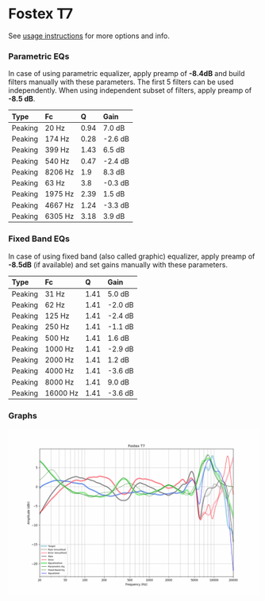# Fostex T7
See [usage instructions](https://github.com/jaakkopasanen/AutoEq#usage) for more options and info.

### Parametric EQs
In case of using parametric equalizer, apply preamp of **-8.4dB** and build filters manually
with these parameters. The first 5 filters can be used independently.
When using independent subset of filters, apply preamp of **-8.5 dB**.

| Type    | Fc      |    Q | Gain    |
|:--------|:--------|:-----|:--------|
| Peaking | 20 Hz   | 0.94 | 7.0 dB  |
| Peaking | 174 Hz  | 0.28 | -2.6 dB |
| Peaking | 399 Hz  | 1.43 | 6.5 dB  |
| Peaking | 540 Hz  | 0.47 | -2.4 dB |
| Peaking | 8206 Hz | 1.9  | 8.3 dB  |
| Peaking | 63 Hz   | 3.8  | -0.3 dB |
| Peaking | 1975 Hz | 2.39 | 1.5 dB  |
| Peaking | 4667 Hz | 1.24 | -3.3 dB |
| Peaking | 6305 Hz | 3.18 | 3.9 dB  |

### Fixed Band EQs
In case of using fixed band (also called graphic) equalizer, apply preamp of **-8.5dB**
(if available) and set gains manually with these parameters.

| Type    | Fc       |    Q | Gain    |
|:--------|:---------|:-----|:--------|
| Peaking | 31 Hz    | 1.41 | 5.0 dB  |
| Peaking | 62 Hz    | 1.41 | -2.0 dB |
| Peaking | 125 Hz   | 1.41 | -2.4 dB |
| Peaking | 250 Hz   | 1.41 | -1.1 dB |
| Peaking | 500 Hz   | 1.41 | 1.6 dB  |
| Peaking | 1000 Hz  | 1.41 | -2.9 dB |
| Peaking | 2000 Hz  | 1.41 | 1.2 dB  |
| Peaking | 4000 Hz  | 1.41 | -3.6 dB |
| Peaking | 8000 Hz  | 1.41 | 9.0 dB  |
| Peaking | 16000 Hz | 1.41 | -3.6 dB |

### Graphs
![](./Fostex%20T7.png)